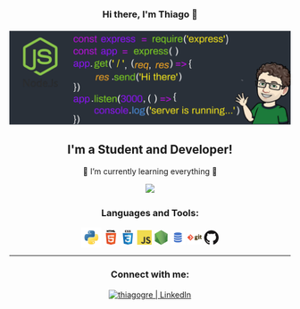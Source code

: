 <div align="center">
    
  ### Hi there, I'm Thiago 👋

  <h4 align="center">
      <img alt="edit" title="banner" src="https://github.com/thiagogre/thiagogre/raw/master/assets/banner-server-crop.png" style="max-width: 100%;">
  </h4>

  ## I'm a Student and Developer!
  🌱 I’m currently learning everything 🤣
   <div align-items="center">
      <a target="_blank" rel="noopener noreferrer" ><img width="40%" src="https://github-readme-stats.vercel.app/api/top-langs/?username=thiagogre&layout=compact&theme=dracula"></a>
   </div>

  ### Languages and Tools:

  <img align="center" alt="Python" width="36px" src="https://raw.githubusercontent.com/github/explore/80688e429a7d4ef2fca1e82350fe8e3517d3494d/topics/python/python.png" /></img>
  <img align="center" alt="HTML5" width="26px" src="https://raw.githubusercontent.com/github/explore/80688e429a7d4ef2fca1e82350fe8e3517d3494d/topics/html/html.png" />
  <img align="center" alt="CSS3" width="26px" src="https://raw.githubusercontent.com/github/explore/80688e429a7d4ef2fca1e82350fe8e3517d3494d/topics/css/css.png" />
  <img align="center" alt="JavaScript" width="26px" src="https://raw.githubusercontent.com/github/explore/80688e429a7d4ef2fca1e82350fe8e3517d3494d/topics/javascript/javascript.png" />
  <img align="center" alt="Node.js" width="26px" src="https://raw.githubusercontent.com/github/explore/80688e429a7d4ef2fca1e82350fe8e3517d3494d/topics/nodejs/nodejs.png" />
  <img align="center" alt="SQL" width="26px" src="https://raw.githubusercontent.com/github/explore/80688e429a7d4ef2fca1e82350fe8e3517d3494d/topics/sql/sql.png" />
  <img align="center" alt="Git" width="26px" src="https://raw.githubusercontent.com/github/explore/80688e429a7d4ef2fca1e82350fe8e3517d3494d/topics/git/git.png" />
  <img align="center" alt="GitHub" width="26px" src="https://raw.githubusercontent.com/github/explore/78df643247d429f6cc873026c0622819ad797942/topics/github/github.png" />

  ---

  ### Connect with me:
  [<img align="center" alt="thiagogre | LinkedIn" width="22px" src="https://cdn.jsdelivr.net/npm/simple-icons@v3/icons/linkedin.svg" />](https://linkedin.com/in/thiagogre)
</div>
